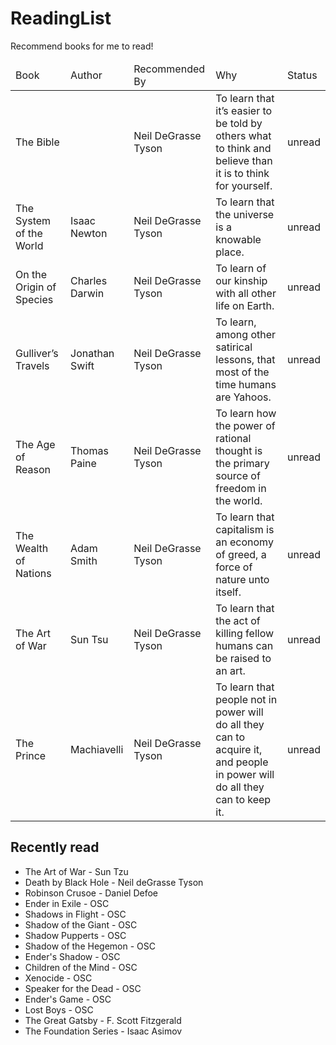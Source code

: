 ReadingList
===========

Recommend books for me to read!

<table>
  <thead>
    <td>Book</td>
    <td>Author</td>
    <td>Recommended By</td>
    <td>Why</td>
    <td>Status</td>
  </thead>
  <tr>
    <td>The Bible</td>
    <td></td>
    <td>Neil DeGrasse Tyson</td>
    <td>To learn that it’s easier to be told by others what to think and believe than it is to think for yourself.</td>
    <td>unread</td>
  </tr>
  <tr>
    <td>The System of the World</td>
    <td>Isaac Newton</td>
    <td>Neil DeGrasse Tyson</td>
    <td>To learn that the universe is a knowable place.</td>
    <td>unread</td>
  </tr>
  <tr>
    <td>On the Origin of Species</td>
    <td>Charles Darwin</td>
    <td>Neil DeGrasse Tyson</td>
    <td>To learn of our kinship with all other life on Earth.</td>
    <td>unread</td>
  </tr>
  <tr>
    <td>Gulliver’s Travels</td>
    <td>Jonathan Swift</td>
    <td>Neil DeGrasse Tyson</td>
    <td>To learn, among other satirical lessons, that most of the time humans are Yahoos.</td>
    <td>unread</td>
  </tr>
  <tr>
    <td>The Age of Reason</td>
    <td>Thomas Paine</td>
    <td>Neil DeGrasse Tyson</td>
    <td>To learn how the power of rational thought is the primary source of freedom in the world.</td>
    <td>unread</td>
  </tr>
  <tr>
    <td>The Wealth of Nations</td>
    <td>Adam Smith</td>
    <td>Neil DeGrasse Tyson</td>
    <td>To learn that capitalism is an economy of greed, a force of nature unto itself.</td>
    <td>unread</td>
  </tr>
  <tr>
    <td>The Art of War</td>
    <td>Sun Tsu</td>
    <td>Neil DeGrasse Tyson</td>
    <td>To learn that the act of killing fellow humans can be raised to an art.</td>
    <td>unread</td>
  </tr>
  <tr>
    <td>The Prince</td>
    <td>Machiavelli</td>
    <td>Neil DeGrasse Tyson</td>
    <td>To learn that people not in power will do all they can to acquire it, and people in power will do all they can to keep it.</td>
    <td>unread</td>
  </tr>
</table>

## Recently read
* The Art of War - Sun Tzu
* Death by Black Hole - Neil deGrasse Tyson
* Robinson Crusoe - Daniel Defoe
* Ender in Exile - OSC
* Shadows in Flight - OSC
* Shadow of the Giant - OSC
* Shadow Pupperts - OSC
* Shadow of the Hegemon - OSC
* Ender's Shadow - OSC
* Children of the Mind - OSC
* Xenocide - OSC
* Speaker for the Dead - OSC
* Ender's Game - OSC
* Lost Boys - OSC
* The Great Gatsby - F. Scott Fitzgerald
* The Foundation Series - Isaac Asimov
